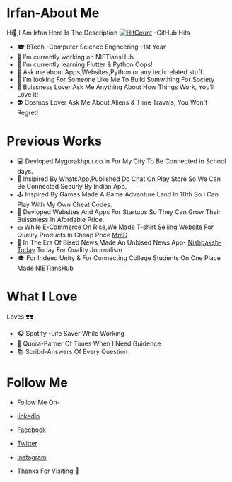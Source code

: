 # Irfan-About Me
Hi👋,I Am Irfan
Here Is The Description
[![HitCount](http://hits.dwyl.com/irfanadil0004/irfan-me.svg)](http://hits.dwyl.com/irfanadil0004/irfan-me) -GitHub Hits

- 🎓 BTech -Computer Science Engneering -1st Year
- 🔭 I’m currently working on NIETiansHub
- 🌱 I’m currently learning Flutter & Python Oops!
- 💬 Ask me about Apps,Websites,Python or any tech related stuff.
- 👯 I’m looking For Someone Like Me To Build Somwthing For Society 
- 💼 Buissness Lover Ask Me Anything About  How Things Work, You'll Love it!
- 👽 Cosmos Lover Ask Me About Aliens & TIme Travals, You Won't Regret!

# Previous Works
- 💻 Devloped Mygorakhpur.co.in For My City To Be Connected in School days. 
- 📱 Insipired By WhatsApp,Published Do Chat On Play Store So We Can Be Connected Securly By Indian App.
- 🕹 Inspired By Games Made A Game Advanture Land In 10th So I Can Play With My Own Cheat Codes.
- 🤝 Devloped Websites And Apps For Startups So They Can Grow Their Buissniess In Afordable Price.
- 💵 While E-Commerce On Rise,We Made T-shirt Selling Website For Quality Products In Cheap Price [MmD](https://MadMonkeydeals.com)
- 📰 In The Era Of Bised News,Made An Unbised News App- [Nishpaksh-Today](https://play.google.com/store/apps/details?id=com.nishpakshtodayofficial&hl=en_IN) Today For Quality Journalism
- 🎓 For Indeed Unity & For Connecting College Students On One Place Made [NIETiansHub](www.nietianshub.com)


# What I Love
Loves ❣️❣️-
- 🎧 Spotify -Life Saver While Working
- 🤝 Quora-Parner Of Times When I Need Guidence
- 📚 Scribd-Answers Of Every Question 

# Follow Me
- Follow Me On-
- [linkedin](https://www.linkedin.com/in/irfan-aadil-402324161)
- [Facebook](https://www.facebook.com/IRFANADIL123/)
- [Twitter](https://twitter.com/irfanadil15)
- [Instagram](https://www.instagram.com/irfanadil004/)

- Thanks For Visiting 👋 

